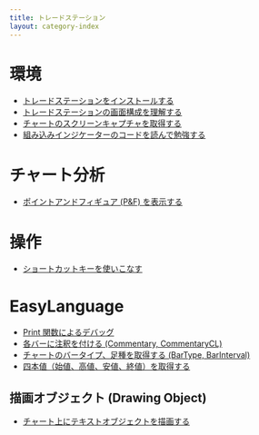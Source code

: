 ```yaml
---
title: トレードステーション
layout: category-index
---
```


環境
====

* [トレードステーションをインストールする](env/install.html)
* [トレードステーションの画面構成を理解する](env/structure.html)
* [チャートのスクリーンキャプチャを取得する](env/capture.html)
* [組み込みインジケーターのコードを読んで勉強する](env/builtin-indicator.html)

チャート分析
====
* [ポイントアンドフィギュア (P&F) を表示する](chart/point-and-figure.html)

操作
====
* [ショートカットキーを使いこなす](env/shortcut-key.html)

EasyLanguage
====

* [Print 関数によるデバッグ](io/print.html)
* [各バーに注釈を付ける (Commentary, CommentaryCL)](chart/commentary.html)
* [チャートのバータイプ、足種を取得する (BarType, BarInterval)](chart/bar-type.html)
* [四本値（始値、高値、安値、終値）を取得する](ohlc.html)

描画オブジェクト (Drawing Object)
----
* [チャート上にテキストオブジェクトを描画する](draw/text.html)

